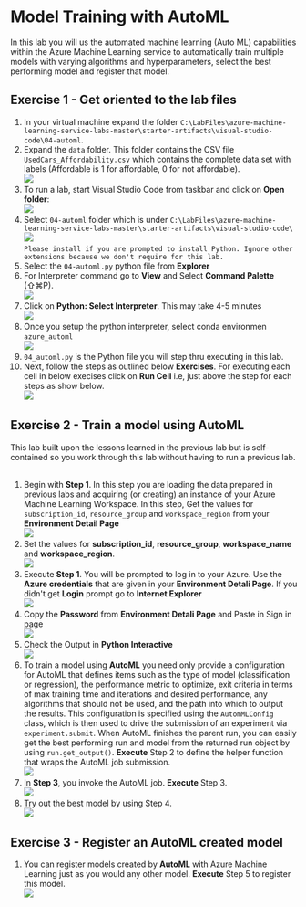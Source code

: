 # Model Training with AutoML

In this lab you will us the automated machine learning (Auto ML) capabilities within the Azure Machine Learning service to automatically train multiple models with varying algorithms and hyperparameters, select the best performing model and register that model.

## Exercise 1 - Get oriented to the lab files

1. In your virtual machine expand the folder `C:\LabFiles\azure-machine-learning-service-labs-master\starter-artifacts\visual-studio-code\04-automl`.<br/>
2. Expand the `data` folder. This folder contains the CSV file `UsedCars_Affordability.csv` which contains the complete data set with labels (Affordable is 1 for affordable, 0 for not affordable).<br/>
<img src="images/data1.jpg"/><br/>
3. To run a lab, start Visual Studio Code from taskbar and click on **Open folder**:<br/>
<img src="images/code.jpg"/><br/>
4. Select `04-automl` folder which is under `C:\LabFiles\azure-machine-learning-service-labs-master\starter-artifacts\visual-studio-code\`<br/>
<img src="images/auto.jpg"/><br/>
``
Please install if you are prompted to install Python. Ignore other extensions because we don't require for this lab.
``
5. Select the `04-automl.py` python file from **Explorer**<br/>
6. For Interpreter command go to **View** and Select **Command Palette** (⇧⌘P).<br/>
<img src="images/lab26.jpg"/><br/>
7. Click on **Python: Select Interpreter**. This may take 4-5 minutes<br/>
<img src="images/select.jpg"/><br/>
8. Once you setup the python interpreter, select conda environmen `azure_automl`<br/>
<img src="images/python.jpg"/><br/>
9. `04_automl.py` is the Python file you will step thru executing in this lab.<br/>
10. Next, follow the steps as outlined below **Exercises**. For executing each cell in below execises click on **Run Cell** i.e, just above the step for each steps as show below.<br/>
<img src="images/lab04.jpg"/><br/>

## Exercise 2 - Train a model using AutoML

This lab built upon the lessons learned in the previous lab but is self-contained so you work through this lab without having to run a previous lab.<br/><br/>
1. Begin with **Step 1**. In this step you are loading the data prepared in previous labs and acquiring (or creating) an instance of your Azure Machine Learning Workspace. In this step, Get the values for `subscription_id`, `resource_group` and `workspace_region` from your **Environment Detail Page**<br/>
<img src="images/cred2.jpg"/><br/>
2. Set the values for **subscription_id**, **resource_group**, **workspace_name** and **workspace_region**.<br/>
<img src="images/aut.jpg"/><br/>
3. Execute **Step 1**. You will be prompted to log in to your Azure. Use the **Azure credentials** that are given in your **Environment Detali Page**. If you didn't get **Login** prompt go to **Internet Explorer**<br/>
<img src="images/sign.jpg"/><br/>
4. Copy the **Password** from **Environment Detali Page** and Paste in Sign in page<br/>
<img src="images/pass.jpg"/><br/>
5. Check the Output in **Python Interactive**<br/>
<img src="images/lab21.jpg"/><br/>
6. To train a model using **AutoML** you need only provide a configuration for AutoML that defines items such as the type of model (classification or regression), the performance metric to optimize, exit criteria in terms of max training time and iterations and desired performance, any algorithms that should not be used, and the path into which to output the results. This configuration is specified using the `AutomMLConfig` class, which is then used to drive the submission of an experiment via `experiment.submit`. When AutoML finishes the parent run, you can easily get the best performing run and model from the returned run object by using `run.get_output()`. **Execute** Step 2 to define the helper function that wraps the AutoML job submission.<br/>
<img src="images/lab22.jpg"/><br/>
7. In **Step 3**, you invoke the AutoML job. **Execute** Step 3.<br/>
<img src="images/lab23.jpg"/><br/>
8. Try out the best model by using Step 4.<br/>
<img src="images/lab24.jpg"/><br/>

## Exercise 3 - Register an AutoML created model

1. You can register models created by **AutoML** with Azure Machine Learning just as you would any other model. **Execute** Step 5 to register this model.<br/>
<img src="images/lab25.jpg"/><br/>
